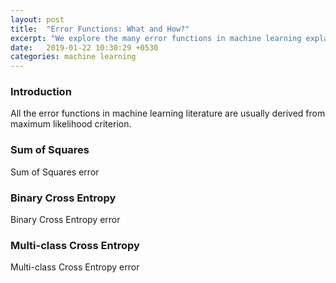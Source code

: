 ```yaml
---
layout: post
title:  "Error Functions: What and How?"
excerpt: "We explore the many error functions in machine learning explaining what they are, what they do, and how they were derived."
date:   2019-01-22 10:30:29 +0530
categories: machine learning
---
```

<script type="text/javascript" src="//cdn.mathjax.org/mathjax/latest/MathJax.js?config=TeX-AMS-MML_HTMLorMML"></script>

### Introduction

All the error functions in machine learning literature are usually derived from maximum likelihood criterion. 

### Sum of Squares

Sum of Squares error

### Binary Cross Entropy

Binary Cross Entropy error

### Multi-class Cross Entropy

Multi-class Cross Entropy error